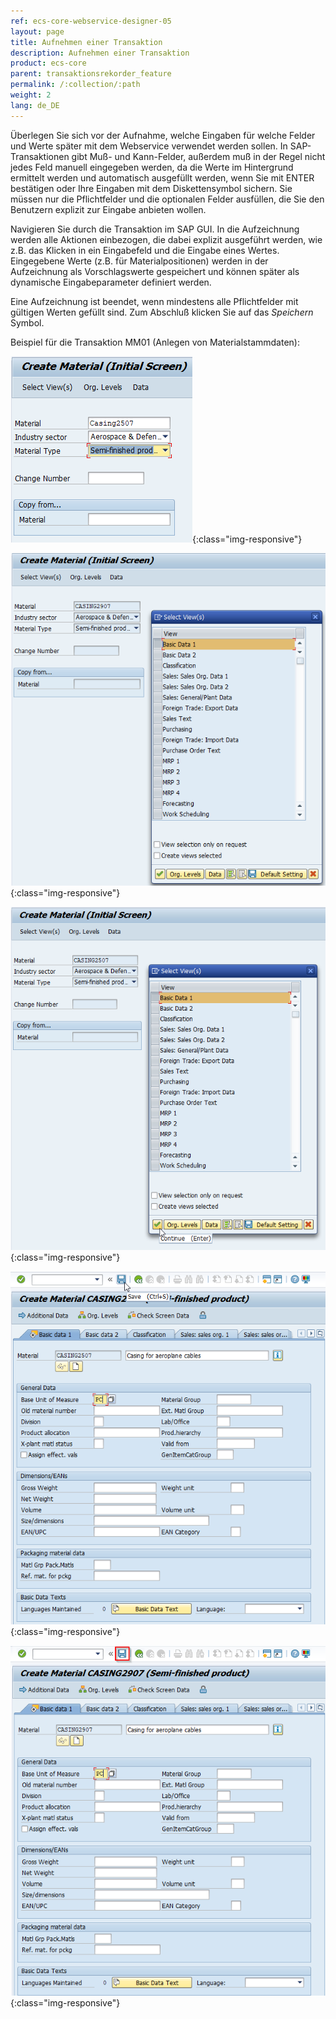 ```yaml
---
ref: ecs-core-webservice-designer-05
layout: page
title: Aufnehmen einer Transaktion
description: Aufnehmen einer Transaktion
product: ecs-core
parent: transaktionsrekorder_feature
permalink: /:collection/:path
weight: 2
lang: de_DE
---
```


Überlegen Sie sich vor der Aufnahme, welche Eingaben für welche Felder und Werte später mit dem Webservice verwendet werden sollen. 
In SAP-Transaktionen gibt Muß- und Kann-Felder, außerdem muß in der Regel nicht jedes Feld manuell eingegeben werden, da die Werte im Hintergrund ermittelt werden und automatisch ausgefüllt werden, wenn Sie mit ENTER bestätigen oder Ihre Eingaben mit dem Diskettensymbol sichern. 
Sie müssen nur die Pflichtfelder und die optionalen Felder ausfüllen, die Sie den Benutzern explizit zur Eingabe anbieten wollen. 

Navigieren Sie durch die Transaktion im SAP GUI. 
In die Aufzeichnung werden alle Aktionen einbezogen, die dabei explizit ausgeführt werden, wie z.B. das Klicken in ein Eingabefeld und die Eingabe eines Wertes. 
Eingegebene Werte (z.B. für Materialpositionen) werden in der Aufzeichnung als Vorschlagswerte gespeichert und können später als dynamische Eingabeparameter definiert werden.   

Eine Aufzeichnung ist beendet, wenn mindestens alle Pflichtfelder mit gültigen Werten gefüllt sind. 
Zum Abschluß klicken Sie auf das *Speichern* Symbol. 

 
Beispiel für die Transaktion MM01 (Anlegen von Materialstammdaten): 

![ta_rec_feature_05](/img/content/ecscore/ecscore-wsd_ta_rec_05.png){:class="img-responsive"}

![ta_rec_feature_06](/img/content/ecscore/ecscore-wsd_ta_rec_06.png){:class="img-responsive"}

![ta_rec_feature_07](/img/content/ecscore/ecscore-wsd_ta_rec_07.png){:class="img-responsive"}

![ta_rec_feature_08](/img/content/ecscore/ecscore-wsd_ta_rec_08.png){:class="img-responsive"}

![ta_rec_feature_09](/img/content/ecscore/ecscore-wsd_ta_rec_09.png){:class="img-responsive"}



 
 
 
 
 
 


 











